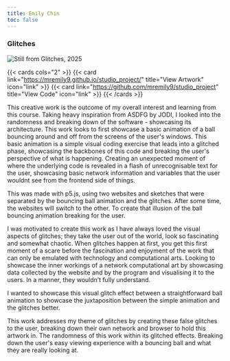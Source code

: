 ```yaml
---
title: Emily Chin 
toc: false
---
```


### Glitches

![](/images/emily_chin.png "Still from Glitches, 2025")

{{< cards cols="2" >}}
  {{< card link="https://mremily9.github.io/studio_project/" title="View Artwork" icon="link" >}}
  {{< card link="https://github.com/mremily9/studio_project" title="View Code" icon="link" >}}
{{< /cards >}}

This creative work is the outcome of my overall interest and learning from this course. Taking heavy inspiration from ASDFG by JODI, I looked into the randomness and breaking down of the software - showcasing its architecture. This work looks to first showcase a basic animation of a ball bouncing around and off from the screens of the user's windows. This basic animation is a simple visual coding exercise that leads into a glitched phase, showcasing the backbones of this code and breaking the user's perspective of what is happening. Creating an unexpected moment of where the underlying code is revealed in a flash of unrecognisable text for the user, showcasing basic network information and variables that the user wouldnt see from the frontend side of things.

This was made with p5.js, using two websites and sketches that were separated by the bouncing ball animation and the glitches. After some time, the websites will switch to the other. To create that illusion of the ball bouncing animation breaking for the user.

I was motivated to create this work as I have always loved the visual aspects of glitches; they take the user out of the world, look so fascinating and somewhat chaotic. When glitches happen at first, you get this first moment of a scare before the fascination and enjoyment of the work that can only be emulated with technology and computational arts. Looking to showcase the inner workings of a network computational art by showcasing data collected by the website and by the program and visualising it to the users. In a manner, they wouldn’t fully understand.

I wanted to showcase this visual glitch effect between a straightforward ball animation to showcase the juxtaposition between the simple animation and the glitches better.

This work addresses my theme of glitches by creating these false glitches to the user, breaking down their own network and browser to hold this artwork in. The randomness of this work within its glitched effects. Breaking down the user's easy viewing experience with a bouncing ball and what they are really looking at.
